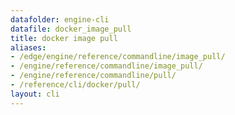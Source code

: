 ```yaml
---
datafolder: engine-cli
datafile: docker_image_pull
title: docker image pull
aliases:
- /edge/engine/reference/commandline/image_pull/
- /engine/reference/commandline/image_pull/
- /engine/reference/commandline/pull/
- /reference/cli/docker/pull/
layout: cli
---
```


<!--
This page is automatically generated from Docker's source code. If you want to
suggest a change to the text that appears here, open a ticket or pull request
in the source repository on GitHub:

https://github.com/docker/cli
-->
